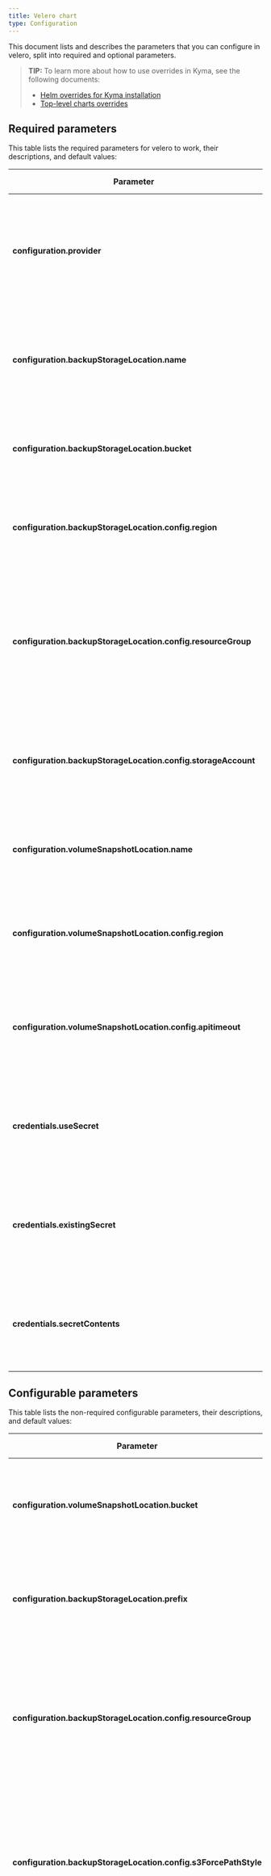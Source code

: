 ```yaml
---
title: Velero chart
type: Configuration
---
```


This document lists and describes the parameters that you can configure in velero, split into required and optional parameters.

>**TIP:** To learn more about how to use overrides in Kyma, see the following documents:
>* [Helm overrides for Kyma installation](/root/kyma/#configuration-helm-overrides-for-kyma-installation)
>* [Top-level charts overrides](/root/kyma/#configuration-helm-overrides-for-kyma-installation-top-level-charts-overrides)

## Required parameters

This table lists the required parameters for velero to work, their descriptions, and default values:

| Parameter | Description | Default value | Required |
|-----------|-------------|---------------|---------------|
**configuration.provider** | Specifies the name of the cloud provider where you are deploying Velero to, such as `aws`, `azure`, `gcp`.| none | yes
**configuration.backupStorageLocation.name** | Specifies the name of the cloud provider used to store backups, such as `aws`, `gcp`, or `azure`. | none | yes
**configuration.backupStorageLocation.bucket** | Specifies the storage bucket where backups are uploaded. | none | yes
**configuration.backupStorageLocation.config.region** | Provides the region in which the bucket is created. It only applies to AWS. | none | yes, if using AWS
**configuration.backupStorageLocation.config.resourceGroup** | Specifies the name of the resource group which contains the storage account for the backup storage location. It only applies to Azure. | none | yes, if using Azure
**configuration.backupStorageLocation.config.storageAccount** | Provides the name of the storage account for the backup storage location. It only applies to Azure.| none | yes, if using Azure
**configuration.volumeSnapshotLocation.name** | Specifies the name of the cloud provider the cluster is using for persistent volumes. | none | yes, if using PV snapshots
**configuration.volumeSnapshotLocation.config.region** | Provides the region in which the bucket is created. It only applies to AWS.| none | yes, if using AWS
**configuration.volumeSnapshotLocation.config.apitimeout** | Defines the amount of time after which an API request returns a timeout status. It only applies to Azure. | none | yes, if using Azure
**credentials.useSecret** | Specifies if a secret is required for IAM credentials. Set this to `false` when using `kube2iam`. | `true` | yes
**credentials.existingSecret** | If specified and `useSecret` is `true`, uses an existing secret with this name instead of creating one. | none | yes, if `useSecret` is `true` and `secretContents` is empty
**credentials.secretContents** | If specified and `useSecret` is `true`, provides the content for the credentials secret. | none | yes, if `useSecret` is `true` and `existingSecret` is empty


## Configurable parameters

This table lists the non-required configurable parameters, their descriptions, and default values:

| Parameter | Description | Default value |
|-----------|-------------|---------------|
| **configuration.volumeSnapshotLocation.bucket** | Specifies the name of the storage bucket where volume snapshots are uploaded. | None |
| **configuration.backupStorageLocation.prefix** | Specifies the directory inside a storage bucket where backups are located. | None |
| **configuration.backupStorageLocation.config.resourceGroup** | Specifies the name of the resource group which contains the storage account for the backup storage location. It only applies to Azure. | None |
| **configuration.backupStorageLocation.config.s3ForcePathStyle** | Specifies whether to force path style URLs for S3 objects. Set it to `true` if you use a local storage service like Minio. It only applies to AWS. | None |
| **configuration.backupStorageLocation.config.s3Url** | Specifies the AWS S3 URL. If not provided, Velero generates it from **region** and **bucket**. Use this field for local storage services like Minio. | None |
| **configuration.backupStorageLocation.config.kmsKeyId** | Specifies the AWS KMS key ID or alias to enable encryption of the backups stored in S3. It only works with AWS S3 and may require explicitly granting key usage rights. | None |
| **configuration.backupStorageLocation.config.publicUrl** | Specifies the parameter used instead of **3Url** when generating download URLs, for example for logs. Use this field for local storage services like Minio. | None |

See the official Velero documentation for examples and the full list of [parameters](../../resources/velero/README.md), as well as for [VolumeSnapshotLocation](https://velero.io/docs/v1.0.0/api-types/volumesnapshotlocation/) and [BackupStorageLocation](https://velero.io/docs/v1.0.0/api-types/backupstoragelocation/).
